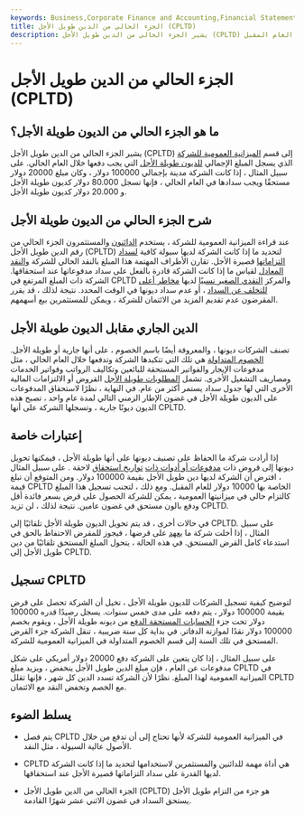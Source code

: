 ```yaml
---
keywords: Business,Corporate Finance and Accounting,Financial Statements
title: الجزء الحالي من الدين طويل الأجل (CPLTD)
description: يشير الجزء الحالي من الدين طويل الأجل (CPLTD) إلى جزء من الدين طويل الأجل الذي يجب سداده خلال العام المقبل.
---
```


# الجزء الحالي من الدين طويل الأجل (CPLTD)
## ما هو الجزء الحالي من الديون طويلة الأجل؟

يشير الجزء الحالي من الدين طويل الأجل (CPLTD) إلى قسم [الميزانية العمومية للشركة](/balancesheet) الذي يسجل المبلغ الإجمالي [للديون طويلة الأجل](/longtermdebt) التي يجب دفعها خلال العام الحالي. على سبيل المثال ، إذا كانت الشركة مدينة بإجمالي 100000 دولار ، وكان مبلغ 20000 دولار مستحقًا ويجب سدادها في العام الحالي ، فإنها تسجل 80.000 دولار كديون طويلة الأجل و 20.000 دولار كديون طويلة الأجل.

## شرح الجزء الحالي من الديون طويلة الأجل

عند قراءة الميزانية العمومية للشركة ، يستخدم [الدائنون](/creditor) والمستثمرون الجزء الحالي من رقم الدين طويل الأجل (CPLTD) لتحديد ما إذا كانت الشركة لديها سيولة كافية [لسداد](/investor) [التزاماتها](/liquidity) قصيرة الأجل. تقارن الأطراف المهتمة هذا المبلغ بالنقد الحالي للشركة [والنقد المعادل](/cashandcashequivalents) لقياس ما إذا كانت الشركة قادرة بالفعل على سداد مدفوعاتها عند استحقاقها. الشركة ذات المبلغ المرتفع في CPLTD والمركز [النقدي الصغير نسبيًا](/cash_position) لديها [مخاطر أعلى للتخلف عن السداد](/defaultrisk) ، أو عدم سداد ديونها في الوقت المحدد. نتيجة لذلك ، قد يقرر المقرضون عدم تقديم المزيد من الائتمان للشركة ، ويمكن للمستثمرين بيع أسهمهم.

## الدين الجاري مقابل الديون طويلة الأجل

تصنف الشركات ديونها ، والمعروفة أيضًا باسم الخصوم ، على أنها جارية أو طويلة الأجل. [الخصوم المتداولة](/currentliabilities) هي تلك التي تتكبدها الشركة وتدفعها خلال العام الحالي ، مثل مدفوعات الإيجار والفواتير المستحقة للبائعين وتكاليف الرواتب وفواتير الخدمات ومصاريف التشغيل الأخرى. تشمل [المطلوبات طويلة الأجل](/longtermliabilities) القروض أو الالتزامات المالية الأخرى التي لها جدول سداد يستمر أكثر من عام. في النهاية ، نظرًا لاستحقاق المدفوعات على الديون طويلة الأجل في غضون الإطار الزمني التالي لمدة عام واحد ، تصبح هذه الديون ديونًا جارية ، وتسجلها الشركة على أنها CPLTD.

## إعتبارات خاصة

إذا أرادت شركة ما الحفاظ على تصنيف ديونها على أنها طويلة الأجل ، فيمكنها تحويل ديونها إلى قروض ذات [مدفوعات أو أدوات ذات](/balloon-payment) [تواريخ استحقاق](/maturitydate) لاحقة . على سبيل المثال ، افترض أن الشركة لديها دين طويل الأجل بقيمة 100000 دولار. ومن المتوقع أن تبلغ قيمة CPLTD الخاصة بها 10000 دولار للعام المقبل. ومع ذلك ، لتجنب تسجيل هذا المبلغ كالتزام حالي في ميزانيتها العمومية ، يمكن للشركة الحصول على قرض بسعر فائدة أقل ودفع بالون مستحق في غضون عامين. نتيجة لذلك ، لن تزيد CPLTD.

في حالات أخرى ، قد يتم تحويل الديون طويلة الأجل تلقائيًا إلى CPLTD. على سبيل المثال ، إذا أخلت شركة ما [بعهد](/covenant) على قرضها ، فيجوز للمقرض الاحتفاظ بالحق في استدعاء كامل القرض المستحق. في هذه الحالة ، يتحول المبلغ المستحق تلقائيًا من دين طويل الأجل إلى CPLTD.

## تسجيل CPLTD

لتوضيح كيفية تسجيل الشركات للديون طويلة الأجل ، تخيل أن الشركة تحصل على قرض بقيمة 100000 دولار ، يتم دفعه على مدى خمس سنوات. يسجل رصيدًا قدره 100000 دولار تحت جزء [الحسابات المستحقة الدفع](/accountspayable) من ديونه طويلة الأجل ، ويقوم بخصم 100000 دولار نقدًا لموازنة الدفاتر. في بداية كل سنة ضريبية ، تنقل الشركة جزء القرض المستحق في تلك السنة إلى قسم الخصوم المتداولة في الميزانية العمومية للشركة.

على سبيل المثال ، إذا كان يتعين على الشركة دفع 20000 دولار أمريكي على شكل مدفوعات عن العام ، فإن مبلغ الدين طويل الأجل ينخفض ، ويزيد مبلغ CPLTD في الميزانية العمومية لهذا المبلغ. نظرًا لأن الشركة تسدد الدين كل شهر ، فإنها تقلل CPLTD مع الخصم وتخفض النقد مع الائتمان.

## يسلط الضوء

- يتم فصل CPLTD في الميزانية العمومية للشركة لأنها تحتاج إلى أن تدفع من خلال الأصول عالية السيولة ، مثل النقد.

- CPLTD هي أداة مهمة للدائنين والمستثمرين لاستخدامها لتحديد ما إذا كانت الشركة لديها القدرة على سداد التزاماتها قصيرة الأجل عند استحقاقها.

- الجزء الحالي من الدين طويل الأجل (CPLTD) هو جزء من التزام طويل الأجل يستحق السداد في غضون الاثني عشر شهرًا القادمة.


